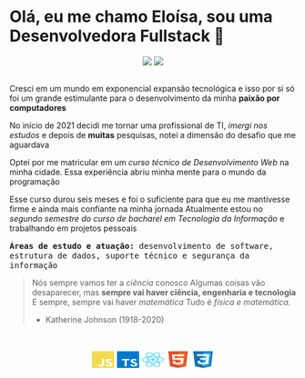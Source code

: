 # Olá, eu me chamo Eloísa, sou uma Desenvolvedora Fullstack 🌱


<div align='center'>
  
  
  <a href = "mailto:eloisantunesp@gmail.com">
    <img src="https://img.shields.io/badge/-Gmail-%23333?style=plastic&logo=appveyor&logo=gmail&logoColor=white" target="_blank"></a>
  <a href="https://www.linkedin.com/in/eloisa-antunes" target="_blank">
    <img src="https://img.shields.io/badge/-LinkedIn-%230077B5?style=plastic&logo=appveyor=linkedin&logoColor=white" target="_blank"></a> 
  
  </div>
  
##


Cresci em um mundo em exponencial expansão tecnológica e isso por si só foi um grande estimulante para o desenvolvimento da minha **paixão por computadores**

No início de 2021 decidi me tornar uma profissional de TI, *imergi nos estudos* e depois de **muitas** pesquisas, notei a dimensão do desafio que me aguardava 

Optei por me matricular em um *curso técnico de Desenvolvimento Web* na minha cidade. Essa experiência abriu minha mente para o mundo da programação

Esse curso durou seis meses e foi o suficiente para que eu me mantivesse firme e ainda mais confiante na minha jornada 
Atualmente estou no *segundo semestre do curso de bacharel em Tecnologia da Informação* e trabalhando em projetos pessoais


<kbd>**Áreas de estudo e atuação:** desenvolvimento de software, estrutura de dados, suporte técnico e segurança da informação</kbd>


> Nós sempre vamos ter a *ciência* conosco
> Algumas coisas vão desaparecer, mas **sempre vai haver ciência, engenharia e tecnologia**
> E sempre, sempre vai haver *matemática*
> Tudo é *física e matemática.*
> - Katherine Johnson (1918-2020)

##
 
 <div align='center'>
<div style="display: inline_block"><br>
  <img align="center" alt="E-Js" height="30" width="40" src="https://raw.githubusercontent.com/devicons/devicon/master/icons/javascript/javascript-plain.svg">
  <img align="center" alt="E-Ts" height="30" width="40" src="https://raw.githubusercontent.com/devicons/devicon/master/icons/typescript/typescript-plain.svg">
  <img align="center" alt="E-React" height="30" width="40" src="https://raw.githubusercontent.com/devicons/devicon/master/icons/react/react-original.svg">
  <img align="center" alt="E-HTML" height="30" width="40" src="https://raw.githubusercontent.com/devicons/devicon/master/icons/html5/html5-original.svg">
  <img align="center" alt="E-CSS" height="30" width="40" src="https://raw.githubusercontent.com/devicons/devicon/master/icons/css3/css3-original.svg">
  
  ##
  </div>
 
  
